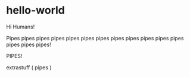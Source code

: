 # hello-world

Hi Humans!

Pipes pipes pipes pipes pipes pipes pipes pipes pipes pipes pipes pipes pipes pipes pipes!

PIPES!

extrastuff ( pipes )
